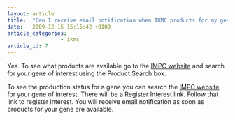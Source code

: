 ```yaml
---
layout: article
title:  "Can I receive email notification when IKMC products for my gene are available?"
date:   2009-12-15 15:15:42 +0100
article_categories:
                 - ikmc
article_id: 7
---
```


Yes. To see what products are available go to the [IMPC website][link_impc_products] and search for your gene of interest using the Product Search box. 

To see the production status for a gene you can search the [IMPC website][link_impc_genes] for your gene of interest. There will be a Register Interest link. Follow that link to register interest. You will receive email notification as soon as products for your gene are available.

[link_impc_products]: https://www.mousephenotype.org/data/search/allele2?kw=*
[link_impc_genes]: https://www.mousephenotype.org/data/search/gene?kw=*